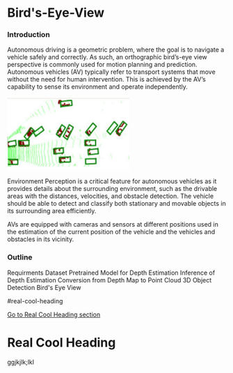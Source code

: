 # Bird's-Eye-View

### Introduction

Autonomous driving is a geometric problem, where the goal is to navigate a vehicle safely and correctly. As such, an orthographic bird’s-eye view perspective is commonly used for motion planning and prediction. Autonomous vehicles (AV) typically refer to transport systems that move without the need for human intervention. This is achieved by the AV’s capability to sense its environment and operate independently.

![Screenshot](bev.png)

Environment Perception is a critical feature for autonomous vehicles as it provides details about the surrounding environment, such as the drivable areas with the distances, velocities, and obstacle detection. The vehicle should be able to detect and classify both stationary and movable objects in its surrounding area efficiently.

AVs are equipped with cameras and sensors at different positions used in the estimation of the current position of the vehicle and the vehicles and obstacles in its vicinity.

### Outline

Requirments
Dataset
Pretrained Model for Depth Estimation
Inference of Depth Estimation
Conversion from Depth Map to Point Cloud
3D Object Detection
Bird's Eye View



#real-cool-heading

[Go to Real Cool Heading section](#real-cool-heading)


# Real Cool Heading
ggjkjlk;lkl

